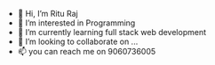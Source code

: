 - 👋 Hi, I’m Ritu Raj
- 👀 I’m interested in Programming
- 🌱 I’m currently learning full stack web development
- 💞️ I’m looking to collaborate on ...
- 📫 you can reach me on 9060736005

<!---
rituraj1949/rituraj1949 is a ✨ special ✨ repository because its `README.md` (this file) appears on your GitHub profile.
You can click the Preview link to take a look at your changes.
--->
